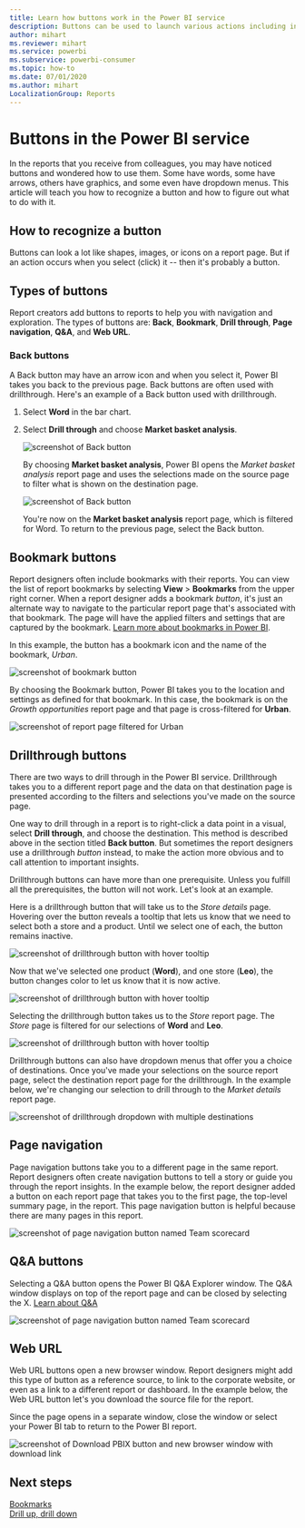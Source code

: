 ```yaml
---
title: Learn how buttons work in the Power BI service
description: Buttons can be used to launch various actions including in-report navigation, drillthrough, and cross-report drillthrough
author: mihart
ms.reviewer: mihart
ms.service: powerbi
ms.subservice: powerbi-consumer
ms.topic: how-to
ms.date: 07/01/2020
ms.author: mihart
LocalizationGroup: Reports
---
```

# Buttons in the Power BI service
In the reports that you receive from colleagues, you may have noticed buttons and wondered how to use them. Some have words, some have arrows, others have graphics, and some even have dropdown menus. This article will teach you how to recognize a button and how to figure out what to do with it.

## How to recognize a button
Buttons can look a lot like shapes, images, or icons on a report page. But if an action occurs when you select (click) it -- then it's probably a button.

## Types of buttons
Report creators add buttons to reports to help you with navigation and exploration. The types of buttons are: **Back**, **Bookmark**, **Drill through**, **Page navigation**, **Q&A**, and **Web URL**. 

### Back buttons 
A Back button may have an arrow icon and when you select it, Power BI takes you back to the previous page.  Back buttons are often used with drillthrough. Here's an example of a Back button used with drillthrough.

1. Select **Word** in the bar chart.
1. Select **Drill through** and choose **Market basket analysis**.

    ![screenshot of Back button](media/end-user-buttons/power-bi-drillthrough.png)

    By choosing **Market basket analysis**, Power BI opens the *Market basket analysis* report page and uses the selections made on the source page to filter what is shown on the destination page.

    ![screenshot of Back button](media/end-user-buttons/power-bi-go-back.png)

    You're now on the **Market basket analysis** report page, which is filtered for Word. To return to the previous page, select the Back button. 

## Bookmark buttons
Report designers often include bookmarks with their reports. You can view the list of report bookmarks by selecting **View** > **Bookmarks** from the upper right corner. When a report designer adds a bookmark *button*, it's just an alternate way to navigate to the particular report page that's associated with that bookmark. The page will have the applied filters and settings that are captured by the bookmark. [Learn more about bookmarks in Power BI](end-user-bookmarks.md). 

In this example, the button has a bookmark icon and the name of the bookmark, *Urban*. 

![screenshot of bookmark button](media/end-user-buttons/power-bi-bookmark.png)

By choosing the Bookmark button, Power BI takes you to the location and settings as defined for that bookmark.  In this case, the bookmark is on the *Growth opportunities* report page and that page is cross-filtered for **Urban**.

![screenshot of report page filtered for Urban](media/end-user-buttons/power-bi-urban.png)


## Drillthrough buttons
There are two ways to drill through in the Power BI service. Drillthrough takes you to a different report page and the data on that destination page is presented according to the filters and selections you've made on the source page.

One way to drill through in a report is to right-click a data point in a visual, select **Drill through**, and choose the destination. This method is described above in the section titled **Back button**. But sometimes the report designers use a drillthrough *button* instead, to make the action more obvious and to call attention to important insights.  

Drillthrough buttons can have more than one prerequisite. Unless you fulfill all the prerequisites, the button will not work. Let's look at an example.

Here is a drillthrough button that will take us to the *Store details* page. Hovering over the button reveals a tooltip that lets us know that we need to select both a store and a product. Until we select one of each, the button remains inactive.

![screenshot of drillthrough button with hover tooltip](media/end-user-buttons/power-bi-drill-two-selections.png)

Now that we've selected one product (**Word**), and one store (**Leo**), the button changes color to let us know that it is now active.

![screenshot of drillthrough button with hover tooltip](media/end-user-buttons/power-bi-select-both.png)

Selecting the drillthrough button takes us to the *Store* report page. The *Store* page is filtered for our selections of **Word** and **Leo**.

![screenshot of drillthrough button with hover tooltip](media/end-user-buttons/power-bi-store.png)

Drillthrough buttons can also have dropdown menus that offer you a choice of destinations. Once you've made your selections on the source report page, select the destination report page for the drillthrough. In the example below, we're changing our selection to drill through to the *Market details* report page. 

![screenshot of drillthrough dropdown with multiple destinations](media/end-user-buttons/power-bi-destination.png)

## Page navigation

Page navigation buttons take you to a different page in the same report. Report designers often create navigation buttons to tell a story or guide you through the report insights. In the example below, the report designer added a button on each report page that takes you to the first page, the top-level summary page, in the report. This page navigation button is helpful because there are many pages in this report.

![screenshot of page navigation button named Team scorecard](media/end-user-buttons/power-bi-nav-button.png)


## Q&A buttons 
Selecting a Q&A button opens the Power BI Q&A Explorer window. The Q&A window displays on top of the report page and can be closed by selecting the X. [Learn about Q&A](end-user-q-and-a.md)

![screenshot of page navigation button named Team scorecard](media/end-user-buttons/power-bi-qna.png)

## Web URL
Web URL buttons open a new browser window. Report designers might add this type of button as a reference source, to link to the corporate website, or even as a link to a different report or dashboard. In the example below, the Web URL button let's you download the source file for the report. 

Since the page opens in a separate window, close the window or select your Power BI tab to return to the Power BI report.

![screenshot of Download PBIX button and new browser window with download link](media/end-user-buttons/power-bi-url.png)

## Next steps
[Bookmarks](end-user-bookmarks.md)    
[Drill up, drill down](end-user-drill.md)
